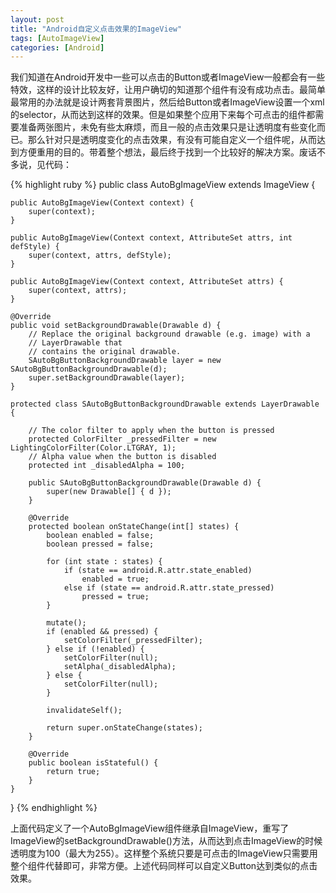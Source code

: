 ```yaml
---
layout: post
title: "Android自定义点击效果的ImageView"
tags: [AutoImageView]
categories: [Android]
---
```


我们知道在Android开发中一些可以点击的Button或者ImageView一般都会有一些特效，这样的设计比较友好，让用户确切的知道那个组件有没有成功点击。最简单最常用的办法就是设计两套背景图片，然后给Button或者ImageView设置一个xml的selector，从而达到这样的效果。但是如果整个应用下来每个可点击的组件都需要准备两张图片，未免有些太麻烦，而且一般的点击效果只是让透明度有些变化而已。那么针对只是透明度变化的点击效果，有没有可能自定义一个组件呢，从而达到方便重用的目的。带着整个想法，最后终于找到一个比较好的解决方案。废话不多说，见代码：

{% highlight ruby %}
public class AutoBgImageView extends ImageView {

	public AutoBgImageView(Context context) {
		super(context);
	}

	public AutoBgImageView(Context context, AttributeSet attrs, int defStyle) {
		super(context, attrs, defStyle);
	}

	public AutoBgImageView(Context context, AttributeSet attrs) {
		super(context, attrs);
	}

	@Override
	public void setBackgroundDrawable(Drawable d) {
		// Replace the original background drawable (e.g. image) with a
		// LayerDrawable that
		// contains the original drawable.
		SAutoBgButtonBackgroundDrawable layer = new SAutoBgButtonBackgroundDrawable(d);
		super.setBackgroundDrawable(layer);
	}

	protected class SAutoBgButtonBackgroundDrawable extends LayerDrawable {

		// The color filter to apply when the button is pressed
		protected ColorFilter _pressedFilter = new LightingColorFilter(Color.LTGRAY, 1);
		// Alpha value when the button is disabled
		protected int _disabledAlpha = 100;

		public SAutoBgButtonBackgroundDrawable(Drawable d) {
			super(new Drawable[] { d });
		}

		@Override
		protected boolean onStateChange(int[] states) {
			boolean enabled = false;
			boolean pressed = false;

			for (int state : states) {
				if (state == android.R.attr.state_enabled)
					enabled = true;
				else if (state == android.R.attr.state_pressed)
					pressed = true;
			}

			mutate();
			if (enabled && pressed) {
				setColorFilter(_pressedFilter);
			} else if (!enabled) {
				setColorFilter(null);
				setAlpha(_disabledAlpha);
			} else {
				setColorFilter(null);
			}

			invalidateSelf();

			return super.onStateChange(states);
		}

		@Override
		public boolean isStateful() {
			return true;
		}
	}
}
{% endhighlight %}

上面代码定义了一个AutoBgImageView组件继承自ImageView，重写了ImageView的setBackgroundDrawable()方法，从而达到点击ImageView的时候透明度为100（最大为255）。这样整个系统只要是可点击的ImageView只需要用整个组件代替即可，非常方便。上述代码同样可以自定义Button达到类似的点击效果。